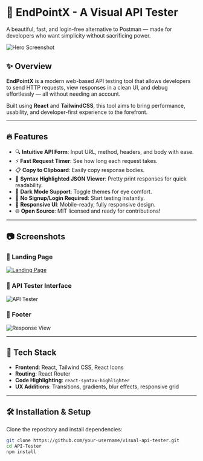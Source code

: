 # 🚀 EndPointX - A Visual API Tester

A beautiful, fast, and login-free alternative to Postman — made for developers who want simplicity without sacrificing power.

![Hero Screenshot](https://i.postimg.cc/KvbfffjY/Screenshot-2025-04-06-163032.png)

## ✨ Overview

**EndPointX** is a modern web-based API testing tool that allows developers to send HTTP requests, view responses in a clean UI, and debug effortlessly — all without needing an account.

Built using **React** and **TailwindCSS**, this tool aims to bring performance, usability, and developer-first experience to the forefront.

---

## 🔥 Features

- 🔍 **Intuitive API Form**: Input URL, method, headers, and body with ease.
- ⚡ **Fast Request Timer**: See how long each request takes.
- 📋 **Copy to Clipboard**: Easily copy response bodies.
- 🌈 **Syntax Highlighted JSON Viewer**: Pretty print responses for quick readability.
- 🌙 **Dark Mode Support**: Toggle themes for eye comfort.
- 🚫 **No Signup/Login Required**: Start testing instantly.
- 📸 **Responsive UI**: Mobile-ready, fully responsive design.
- 🌐 **Open Source**: MIT licensed and ready for contributions!

---

## 📷 Screenshots

### 🔹 Landing Page
[![Landing Page](https://i.postimg.cc/Nfx4zX2k/Screenshot-85.png)](https://postimg.cc/MvvVcvDn)

### 🔹 API Tester Interface
![API Tester](https://i.postimg.cc/D0rgFJjF/Screenshot-2025-04-06-163000.png)

### 🔹 Footer
![Response View](https://i.postimg.cc/XqS8TcgQ/Screenshot-86.png)

---

## 🧩 Tech Stack

- **Frontend**: React, Tailwind CSS, React Icons
- **Routing**: React Router
- **Code Highlighting**: `react-syntax-highlighter`
- **UX Additions**: Transitions, gradients, blur effects, responsive grid

---

## 🛠️ Installation & Setup

Clone the repository and install dependencies:

```bash
git clone https://github.com/your-username/visual-api-tester.git
cd API-Tester
npm install
